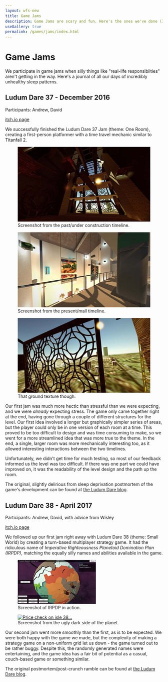 ```yaml
---
layout: wfs-new
title: Game Jams
description: Game Jams are scary and fun. Here's the ones we've done (I can rhyme - awesome).
useGallery: true
permalink: /games/jams/index.html
---
```


# Game Jams

We participate in game jams when silly things like "real-life responsibilties" aren't getting in the way. Here's a journal of all our days of incredibly unhealthy sleep patterns.

## Ludum Dare 37 - December 2016
Participants: Andrew, David

[itch.io page](https://wfs.itch.io/switch-ludumdare37)

We successfully finished the Ludum Dare 37 Jam (theme: One Room), creating a first-person platformer with a time travel mechanic similar to Titanfall 2. 

<div class="my-gallery" itemscope itemtype="http://schema.org/ImageGallery">
    <figure itemprop="associatedMedia" itemscope itemtype="http://schema.org/ImageObject">
        <a href="/images/wfs-ld37/ld37-1.jpg" itemprop="contentUrl" data-size="1920x1080">
            <img src="/images/wfs-ld37/thumbs/ld37-1.jpg" itemprop="thumbnail" alt="Image description" />
        </a>
        <figcaption itemprop="caption description">Screenshot from the past/under construction timeline.</figcaption>
    </figure>
    <figure itemprop="associatedMedia" itemscope itemtype="http://schema.org/ImageObject">
        <a href="/images/wfs-ld37/ld37-2.jpg" itemprop="contentUrl" data-size="1920x1080">
            <img src="/images/wfs-ld37/thumbs/ld37-2.jpg" itemprop="thumbnail" alt="Image description" />
        </a>
        <figcaption itemprop="caption description">Screenshot from the present/mall timeline.</figcaption>
    </figure>
    <figure itemprop="associatedMedia" itemscope itemtype="http://schema.org/ImageObject">
        <a href="/images/wfs-ld37/ld37-3.jpg" itemprop="contentUrl" data-size="1920x1080">
            <img src="/images/wfs-ld37/thumbs/ld37-3.jpg" itemprop="thumbnail" alt="Image description" />
        </a>
        <figcaption itemprop="caption description">That ground texture though.</figcaption>
    </figure>
</div>

Our first jam was much more hectic than stressful than we were expecting, and we were *already* expecting stress. The game only came together right at the end, having gone through a couple of different structures for the level. Our first idea involved a longer but graphically simpler series of areas, but the player could only be in one version of each room at a time. This proved to be too difficult to design and was time consuming to make, so we went for a more streamlined idea that was more true to the theme. In the end, a single, larger room was more mechanically interesting too, as it allowed interesting interactions between the two timelines.

Unfortunately, we didn't get time for much testing, so most of our feedback informed us the level was too difficult. If there was one part we could have improved on, it was the readability of the level design and the path up the room.

The original, slightly delirious from sleep deprivation postmortem of the game's development can be found at [the Ludum Dare blog](http://ludumdare.com/compo/2016/12/12/wait-we-actually-finished-a-postmortem-of-our-first-jam/).
<br>

## Ludum Dare 38 - April 2017
Participants: Andrew, David, with advice from Wisley

[itch.io page](https://wfs.itch.io/irpdp)

We followed up our first jam right away with Ludum Dare 38 (theme: Small World) by creating a turn-based multiplayer strategy game. It had the ridiculous name of *Imperative Righteousness Planetoid Domination Plan (IRPDP)*, matching the equally silly names and abilities available in the game.

<div class="my-gallery" itemscope itemtype="http://schema.org/ImageGallery">
    <figure itemprop="associatedMedia" itemscope itemtype="http://schema.org/ImageObject">
        <a href="/images/wfs-ld38/ld38-1.jpg" itemprop="contentUrl" data-size="1920x1080">
            <img src="/images/wfs-ld38/thumbs/ld38-1.jpg" itemprop="thumbnail" alt="This image is missing. Run!" />
        </a>
        <figcaption itemprop="caption description">Screenshot of IRPDP in action.</figcaption>
    </figure>
    <figure itemprop="associatedMedia" itemscope itemtype="http://schema.org/ImageObject">
        <a href="/images/wfs-ld37/ld38-2.jpg" itemprop="contentUrl" data-size="1920x1080">
            <img src="/images/wfs-ld38/thumbs/ld37-2.jpg" itemprop="thumbnail" alt="Price check on isle 38..." />
        </a>
        <figcaption itemprop="caption description">Screenshot from the ugly dark side of the planet.</figcaption>
    </figure>
</div>

Our second jam went more smoothly than the first, as is to be expected. We were both happy with the game we made, but the complexity of making a strategy game on a non-uniform grid let us down - the game turned out to be rather buggy. Despite this, the randomly generated names were entertaining, and the game idea has a fair bit of potential as a casual, couch-based game or something similar.

The original postmortem/post-crunch ramble can be found at [the Ludum Dare blog](https://ldjam.com/events/ludum-dare/38/imperative-righteousness-planetoid-domination-plan/and-thats-the-second).
<br>
